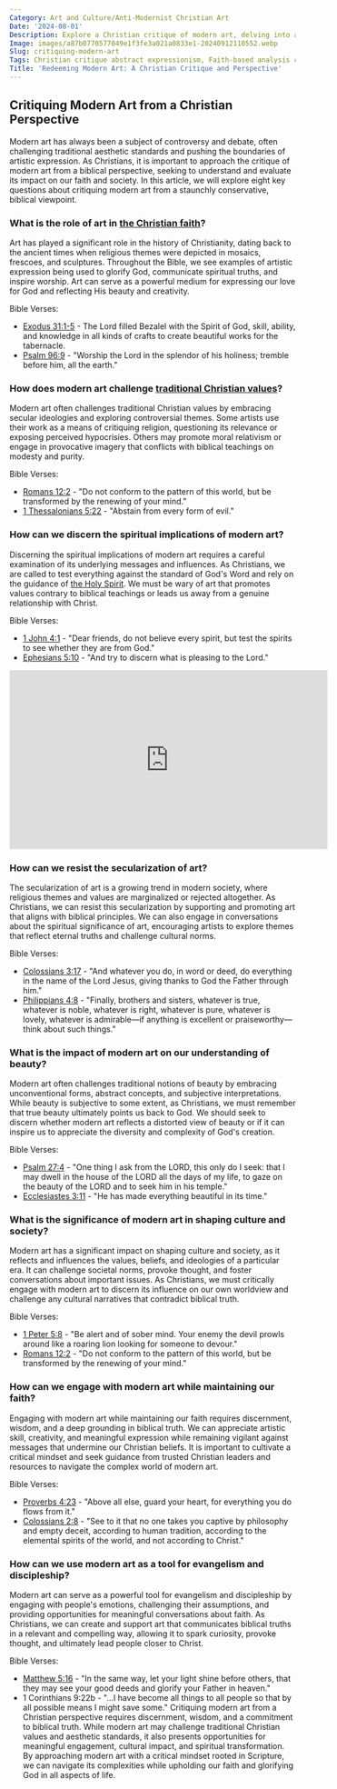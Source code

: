 ```yaml
---
Category: Art and Culture/Anti-Modernist Christian Art
Date: '2024-08-01'
Description: Explore a Christian critique of modern art, delving into abstract expressionism, conceptual art, and postmodern trends from a faith-based perspective. Uncover the spiritual void in contemporary artworks and the resistance to secularization in the art world.
Image: images/a87b0770577049e1f3fe3a021a0833e1-20240912110552.webp
Slug: critiquing-modern-art
Tags: Christian critique abstract expressionism, Faith-based analysis conceptual art, Biblical perspective postmodern art, Exposing spiritual vacancy modern art, Christian resistance art secularization
Title: 'Redeeming Modern Art: A Christian Critique and Perspective'
---
```


## Critiquing Modern Art from a Christian Perspective
Modern art has always been a subject of controversy and debate, often challenging traditional aesthetic standards and pushing the boundaries of artistic expression. As Christians, it is important to approach the critique of modern art from a biblical perspective, seeking to understand and evaluate its impact on our faith and society. In this article, we will explore eight key questions about critiquing modern art from a staunchly conservative, biblical viewpoint.

### What is the role of art in [the Christian faith](/what-to-pray)?

Art has played a significant role in the history of Christianity, dating back to the ancient times when religious themes were depicted in mosaics, frescoes, and sculptures. Throughout the Bible, we see examples of artistic expression being used to glorify God, communicate spiritual truths, and inspire worship. Art can serve as a powerful medium for expressing our love for God and reflecting His beauty and creativity.

Bible Verses:
- [Exodus 31:1-5](https://www.bibleref.com/Exodus/31/Exodus-31-1.html) - The Lord filled Bezalel with the Spirit of God, skill, ability, and knowledge in all kinds of crafts to create beautiful works for the tabernacle.
- [Psalm 96:9](https://www.bibleref.com/Psalm/96/Psalm-96-9.html) - "Worship the Lord in the splendor of his holiness; tremble before him, all the earth."

### How does modern art challenge [traditional Christian values](/promoting-orthodox-christian-literature)?

Modern art often challenges traditional Christian values by embracing secular ideologies and exploring controversial themes. Some artists use their work as a means of critiquing religion, questioning its relevance or exposing perceived hypocrisies. Others may promote moral relativism or engage in provocative imagery that conflicts with biblical teachings on modesty and purity.

Bible Verses:
- [Romans 12:2](https://www.bibleref.com/Romans/12/Romans-12-2.html) - "Do not conform to the pattern of this world, but be transformed by the renewing of your mind."
- [1 Thessalonians 5:22](https://www.bibleref.com/1-Thessalonians/5/1-Thessalonians-5-22.html) - "Abstain from every form of evil."

### How can we discern the spiritual implications of modern art?

Discerning the spiritual implications of modern art requires a careful examination of its underlying messages and influences. As Christians, we are called to test everything against the standard of God's Word and rely on the guidance of [the Holy Spirit](/ultimate-spiritual-warfare-prayers-for-protection-powerful-strategies-for-christian-defense). We must be wary of art that promotes values contrary to biblical teachings or leads us away from a genuine relationship with Christ.

Bible Verses:
- [1 John 4:1](https://www.bibleref.com/1-John/4/1-John-4-1.html) - "Dear friends, do not believe every spirit, but test the spirits to see whether they are from God."
- [Ephesians 5:10](https://www.bibleref.com/Ephesians/5/Ephesians-5-10.html) - "And try to discern what is pleasing to the Lord."


<iframe width="560" height="315" src="https://www.youtube.com/embed/6x_cBDRi0ZQ" frameborder="0" allow="autoplay; encrypted-media" allowfullscreen></iframe>


### How can we resist the secularization of art?

The secularization of art is a growing trend in modern society, where religious themes and values are marginalized or rejected altogether. As Christians, we can resist this secularization by supporting and promoting art that aligns with biblical principles. We can also engage in conversations about the spiritual significance of art, encouraging artists to explore themes that reflect eternal truths and challenge cultural norms.

Bible Verses:
- [Colossians 3:17](https://www.bibleref.com/Colossians/3/Colossians-3-17.html) - "And whatever you do, in word or deed, do everything in the name of the Lord Jesus, giving thanks to God the Father through him."
- [Philippians 4:8](https://www.bibleref.com/Philippians/4/Philippians-4-8.html) - "Finally, brothers and sisters, whatever is true, whatever is noble, whatever is right, whatever is pure, whatever is lovely, whatever is admirable—if anything is excellent or praiseworthy—think about such things."

### What is the impact of modern art on our understanding of beauty?

Modern art often challenges traditional notions of beauty by embracing unconventional forms, abstract concepts, and subjective interpretations. While beauty is subjective to some extent, as Christians, we must remember that true beauty ultimately points us back to God. We should seek to discern whether modern art reflects a distorted view of beauty or if it can inspire us to appreciate the diversity and complexity of God's creation.

Bible Verses:
- [Psalm 27:4](https://www.bibleref.com/Psalm/27/Psalm-27-4.html) - "One thing I ask from the LORD, this only do I seek: that I may dwell in the house of the LORD all the days of my life, to gaze on the beauty of the LORD and to seek him in his temple."
- [Ecclesiastes 3:11](https://www.bibleref.com/Ecclesiastes/3/Ecclesiastes-3-11.html) - "He has made everything beautiful in its time."

### What is the significance of modern art in shaping culture and society?

Modern art has a significant impact on shaping culture and society, as it reflects and influences the values, beliefs, and ideologies of a particular era. It can challenge societal norms, provoke thought, and foster conversations about important issues. As Christians, we must critically engage with modern art to discern its influence on our own worldview and challenge any cultural narratives that contradict biblical truth.

Bible Verses:
- [1 Peter 5:8](https://www.bibleref.com/1-Peter/5/1-Peter-5-8.html) - "Be alert and of sober mind. Your enemy the devil prowls around like a roaring lion looking for someone to devour."
- [Romans 12:2](https://www.bibleref.com/Romans/12/Romans-12-2.html) - "Do not conform to the pattern of this world, but be transformed by the renewing of your mind."

### How can we engage with modern art while maintaining our faith?

Engaging with modern art while maintaining our faith requires discernment, wisdom, and a deep grounding in biblical truth. We can appreciate artistic skill, creativity, and meaningful expression while remaining vigilant against messages that undermine our Christian beliefs. It is important to cultivate a critical mindset and seek guidance from trusted Christian leaders and resources to navigate the complex world of modern art.

Bible Verses:
- [Proverbs 4:23](https://www.bibleref.com/Proverbs/4/Proverbs-4-23.html) - "Above all else, guard your heart, for everything you do flows from it."
- [Colossians 2:8](https://www.bibleref.com/Colossians/2/Colossians-2-8.html) - "See to it that no one takes you captive by philosophy and empty deceit, according to human tradition, according to the elemental spirits of the world, and not according to Christ."

### How can we use modern art as a tool for evangelism and discipleship?

Modern art can serve as a powerful tool for evangelism and discipleship by engaging with people's emotions, challenging their assumptions, and providing opportunities for meaningful conversations about faith. As Christians, we can create and support art that communicates biblical truths in a relevant and compelling way, allowing it to spark curiosity, provoke thought, and ultimately lead people closer to Christ.

Bible Verses:
- [Matthew 5:16](https://www.bibleref.com/Matthew/5/Matthew-5-16.html) - "In the same way, let your light shine before others, that they may see your good deeds and glorify your Father in heaven."
- 1 Corinthians 9:22b - "...I have become all things to all people so that by all possible means I might save some."
Critiquing modern art from a Christian perspective requires discernment, wisdom, and a commitment to biblical truth. While modern art may challenge traditional Christian values and aesthetic standards, it also presents opportunities for meaningful engagement, cultural impact, and spiritual transformation. By approaching modern art with a critical mindset rooted in Scripture, we can navigate its complexities while upholding our faith and glorifying God in all aspects of life.